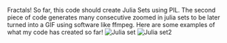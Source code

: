 Fractals! 
So far, this code should create Julia Sets using PIL. The second piece of code generates many consecutive zoomed in julia sets to be later turned into a 
GIF using software like ffmpeg. Here are some examples of what my code has created so far!
![Julia set](Julia1.png)
![Julia set2]()

